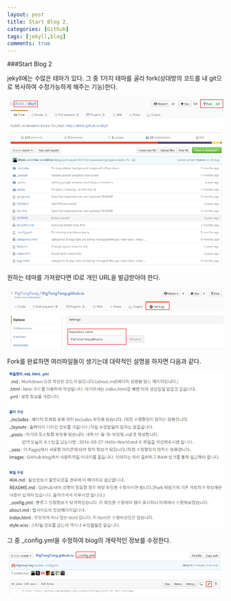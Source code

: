 ```yaml
---
layout: post
title: Start Blog 2.
categories: [Github]
tags: [jekyll,blog]
comments: true
---
```


###Start Blog 2

jekyll에는 수많은 테마가 있다.
그 중 1가지 테마를 골라 fork(상대방의 코드를 내 git으로 복사하여 수정가능하게 해주는 기능)한다.

![Select thema](/images/2.select-thema.png)


원하는 테마를 가져왔다면 ID로 개인 URL을 발급받아야 한다.

![Create personal page](/images/3.create-personalpage.png)


Fork를 완료하면 여러파일들이 생기는데 대략적인 설명을 하자면 다음과 같다.

![Jekyll info](/images/5.jekyll-info.png)


그 중 _config.yml을 수정하여 blog의 개략적인 정보를 수정한다.

![Modi config](/images/4.modi-config.png)
